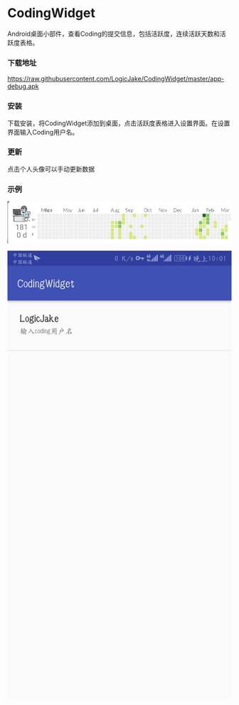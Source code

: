 # CodingWidget
Android桌面小部件，查看Coding的提交信息，包括活跃度，连续活跃天数和活跃度表格。
### 下载地址
https://raw.githubusercontent.com/LogicJake/CodingWidget/master/app-debug.apk
### 安装
下载安装，将CodingWidget添加到桌面，点击活跃度表格进入设置界面。在设置界面输入Coding用户名。
### 更新
点击个人头像可以手动更新数据  
### 示例
![展示](https://github.com/LogicJake/CodingWidget/raw/master/PIC/example.png)  

![设置](https://github.com/LogicJake/CodingWidget/raw/master/PIC/setting.jpg)
